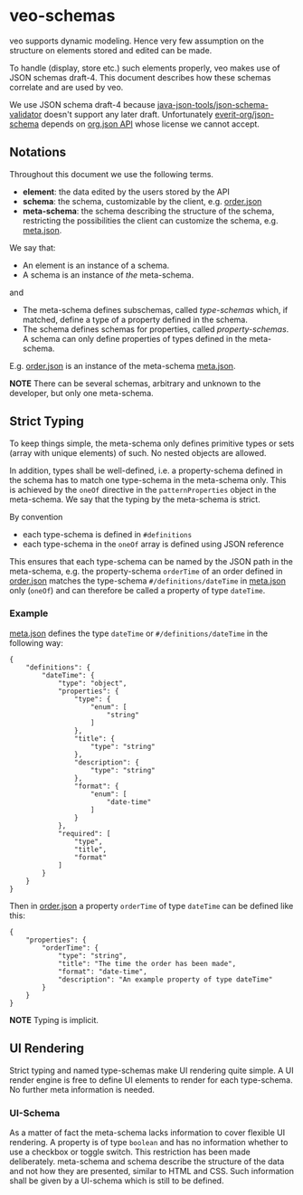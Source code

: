 # veo-schemas
veo supports dynamic modeling. Hence very few assumption on the structure on elements stored and edited
can be made.

To handle (display, store etc.) such elements properly, veo makes use of JSON schemas draft-4. This document describes how these
schemas correlate and are used by veo.

We use JSON schema draft-4 because [java-json-tools/json-schema-validator](https://github.com/java-json-tools/json-schema-validator)
doesn't support any later draft. Unfortunately [everit-org/json-schema](https://github.com/everit-org/json-schema)
depends on [org.json API](https://github.com/stleary/JSON-java) whose license we cannot accept.

## Notations
Throughout this document we use the following terms.

-	**element**: the data edited by the users stored by the API
-	**schema**: the schema, customizable by the client, e.g. [order.json][]
-	**meta-schema**: the schema describing the structure of the schema, restricting the possibilities the client can
	customize the schema, e.g. [meta.json][].

We say that:

-	An element is an instance of a schema.
-	A schema is an instance of *the* meta-schema.

and

-	The meta-schema defines subschemas, called *type-schemas* which, if matched, define a type of a property defined in the
	schema.
-	The schema defines schemas for properties, called *property-schemas*. A schema can only define properties of types
	defined in the meta-schema.

E.g. [order.json][] is an instance of the meta-schema [meta.json][].

**NOTE** There can be several schemas, arbitrary and unknown to the developer, but only one meta-schema.

## Strict Typing
To keep things simple, the meta-schema only defines primitive types or sets (array with unique elements)
of such. No nested objects are allowed.

In addition, types shall be well-defined, i.e. a property-schema defined in the schema has to match one type-schema in
the meta-schema only. This is achieved by the `oneOf` directive in the `patternProperties` object in the meta-schema. We
say that the typing by the meta-schema is strict.

By convention

- each type-schema is defined in `#definitions`
- each type-schema in the `oneOf` array is defined using JSON reference

This ensures that each type-schema can be named by the JSON path in the meta-schema, e.g. the property-schema `orderTime` of an
order defined in [order.json][] matches the type-schema `#/definitions/dateTime` in [meta.json][] only (`oneOf`) and can
therefore be called a property of type `dateTime`.

### Example
[meta.json] defines the type `dateTime` or `#/definitions/dateTime` in the following way:

	{
		"definitions": {
			"dateTime": {
				"type": "object",
				"properties": {
					"type": {
						"enum": [
							"string"
						]
					},
					"title": {
						"type": "string"
					},
					"description": {
						"type": "string"
					},
					"format": {
						"enum": [
							"date-time"
						]
					}
				},
				"required": [
					"type",
					"title",
					"format"
				]
			}
		}
	}

Then in [order.json][] a property `orderTime` of type `dateTime` can be defined like this:

	{
		"properties": {
			"orderTime": {
				"type": "string",
				"title": "The time the order has been made",
				"format": "date-time",
				"description": "An example property of type dateTime"
			}
		}
	}

**NOTE** Typing is implicit.

## UI Rendering
Strict typing and named type-schemas make UI rendering quite simple. A UI render engine is free to define UI elements
to render for each type-schema. No further meta information is needed.

### UI-Schema
As a matter of fact the meta-schema lacks information to cover flexible UI rendering. A property is of type `boolean`
and has no information whether to use a checkbox or toggle switch. This restriction has been made deliberately.
meta-schema and schema describe the structure of the data and not how they are presented, similar to HTML and CSS. Such
information shall be given by a UI-schema which is still to be defined.

[order.json]: veo-json-validation/src/test/resources/order.json "An example element schema"
[meta.json]: veo-json-validation/src/main/resources/meta.json "The meta-schema"

